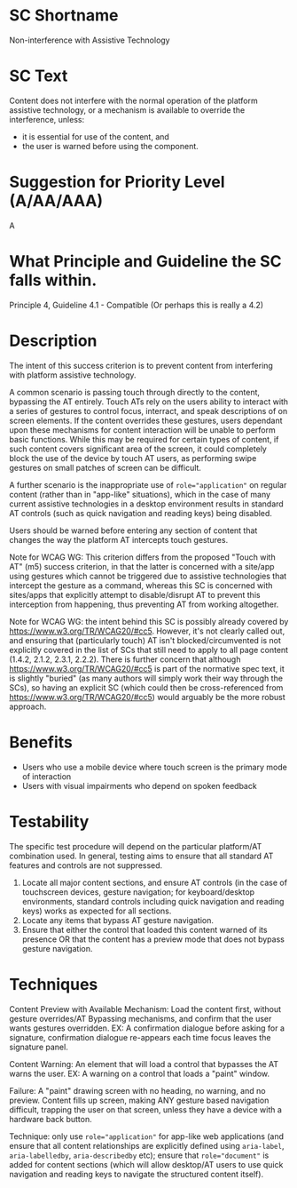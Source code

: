 # SC Shortname

Non-interference with Assistive Technology

# SC Text
Content does not interfere with the normal operation of the platform assistive technology, or a mechanism is available to override the interference, unless:

* it is essential for use of the content, and
* the user is warned before using the component.

# Suggestion for Priority Level (A/AA/AAA)
A

# What Principle and Guideline the SC falls within.

Principle 4, Guideline 4.1 - Compatible (Or perhaps this is really a 4.2)

# Description

The intent of this success criterion is to prevent content from interfering with platform assistive technology.  

A common scenario is passing touch through directly to the content, bypassing the AT entirely. Touch ATs rely on the users ability to interact with a series of gestures to control focus, interract, and speak descriptions of on screen elements.  If the content overrides these gestures, users dependant upon these mechanisms for content interaction will be unable to perform basic functions. While this may be required for certain types of content, if such content covers significant area of the screen, it could completely block the use of the device by touch AT users, as performing swipe gestures on small patches of screen can be difficult.  

A further scenario is the inappropriate use of `role="application"` on regular content (rather than in "app-like" situations), which in the case of many current assistive technologies in a desktop environment results in standard AT controls (such as quick navigation and reading keys) being disabled.

Users should be warned before entering any section of content that changes the way the platform AT intercepts touch gestures.

Note for WCAG WG: This criterion differs from the proposed "Touch with AT" (m5) success criterion, in that the latter is concerned with a site/app using gestures which cannot be triggered due to assistive technologies that intercept the gesture as a command, whereas this SC is concerned with sites/apps that explicitly attempt to disable/disrupt AT to prevent this interception from happening, thus preventing AT from working altogether.

Note for WCAG WG: the intent behind this SC is possibly already covered by https://www.w3.org/TR/WCAG20/#cc5. However, it's not clearly called out, and ensuring that (particularly touch) AT isn't blocked/circumvented is not explicitly covered in the list of SCs that still need to apply to all page content (1.4.2, 2.1.2, 2.3.1, 2.2.2). There is further concern that although https://www.w3.org/TR/WCAG20/#cc5 is part of the normative spec text, it is slightly "buried" (as many authors will simply work their way through the SCs), so having an explicit SC (which could then be cross-referenced from https://www.w3.org/TR/WCAG20/#cc5) would arguably be the more robust approach.


# Benefits

* Users who use a mobile device where touch screen is the primary mode of interaction
* Users with visual impairments who depend on spoken feedback

# Testability

The specific test procedure will depend on the particular platform/AT combination used. In general, testing aims to ensure that all standard AT features and controls are not suppressed.

1. Locate all major content sections, and ensure AT controls (in the case of touchscreen devices, gesture navigation; for keyboard/desktop environments, standard controls including quick navigation and reading keys) works as expected for all sections.
2. Locate any items that bypass AT gesture navigation.
3. Ensure that either the control that loaded this content warned of its presence OR that the content has a preview mode that does not bypass gesture navigation.

# Techniques

Content Preview with Available Mechanism: Load the content first, without gesture overrides/AT Bypassing mechanisms, and confirm that the user wants gestures overridden.  EX: A confirmation dialogue before asking for a signature, confirmation dialogue re-appears each time focus leaves the signature panel.

Content Warning: An element that will load a control that bypasses the AT warns the user. EX: A warning on a control that loads a "paint" window.

Failure: A "paint" drawing screen with no heading, no warning, and no preview.  Content fills up screen, making ANY gesture based navigation difficult, trapping the user on that screen, unless they have a device with a hardware back button.

Technique: only use `role="application"` for app-like web applications (and ensure that all content relationships are explicitly defined using `aria-label`, `aria-labelledby`, `aria-describedby` etc); ensure that `role="document"` is added for content sections (which will allow desktop/AT users to use quick navigation and reading keys to navigate the structured content itself).
